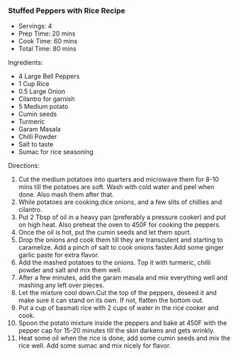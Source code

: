 <h3>Stuffed Peppers with Rice Recipe</h3>

* Servings: 4
* Prep Time:  20 mins
* Cook Time:  60 mins
* Total Time: 80 mins

Ingredients:

* 4 Large Bell Peppers
* 1 Cup Rice
* 0.5 Large Onion
* Cilantro for garnish
* 5 Medium potato
* Cumin seeds
* Turmeric
* Garam Masala
* Chilli Powder
* Salt to taste
* Sumac for rice seasoning

Directions:

1. Cut the medium potatoes into quarters and microwave them for 8-10 mins till the potatoes are soft. Wash with cold water and peel when done. Also mash them after that.
2. While potatoes are cooking.dice onions, and a few slits of chillies and cilantro.
3. Put 2 Tbsp of oil in a heavy pan (preferably a pressure cooker) and put on high heat. Also preheat the oven to 450F for cooking the peppers.
4. Once the oil is hot, put the cumin seeds and let them spurt.
5. Drop the onions and cook them till they are transculent and starting to caramelize. Add a pinch of salt to cook onions faster.Add some ginger garlic paste for extra flavor.
6. Add the mashed potatoes to the onions. Top it with turmeric, chilli powder and salt and mix them well.
7. After a few minutes, add the garam masala and mix everything well and mashing any left over pieces.
8. Let the mixture cool down.Cut the top of the peppers, deseed it and make sure it can stand on its own. If not, flatten the bottom out.
9. Put a cup of basmati rice with 2 cups of water in the rice cooker and cook.
10. Spoon the potato mixture inside the peppers and bake at 450F with the pepper cap for 15-20 minutes till the skin darkens and gets wrinkly.
11. Heat some oil when the rice is done, add some cumin seeds and mix the rice well. Add some sumac and mix nicely for flavor.
